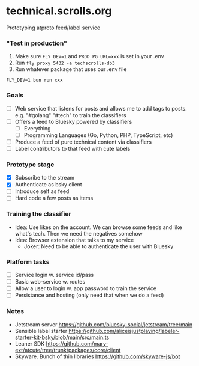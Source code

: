 # technical.scrolls.org

Prototyping atproto feed/label service

### "Test in production"

1. Make sure `FLY_DEV=1` and `PROD_PG_URL=xxx` is set in your .env
2. Run `fly proxy 5432 -a techscrolls-db3`
3. Run whatever package that uses our .env file

```
FLY_DEV=1 bun run xxx
```

### Goals

- [ ] Web service that listens for posts and allows me to add tags to posts. e.g. "#golang" "#tech" to train the classifiers
- [ ] Offers a feed to Bluesky powered by classifiers
  - [ ] Everything
  - [ ] Programming Languages (Go, Python, PHP, TypeScript, etc)
- [ ] Produce a feed of pure technical content via classifiers
- [ ] Label contributors to that feed with cute labels

### Prototype stage

- [x] Subscribe to the stream
- [x] Authenticate as bsky client
- [ ] Introduce self as feed
- [ ] Hard code a few posts as items

### Training the classifier

- Idea: Use likes on the account. We can browse some feeds and like what's tech. Then we need the negatives somehow
- Idea: Browser extension that talks to my service
  - Joker: Need to be able to authenticate the user with Bluesky

### Platform tasks

- [ ] Service login w. service id/pass
- [ ] Basic web-service w. routes
- [ ] Allow a user to login w. app password to train the service
- [ ] Persistance and hosting (only need that when we do a feed)

### Notes

- Jetstream server https://github.com/bluesky-social/jetstream/tree/main
- Sensible label starter https://github.com/aliceisjustplaying/labeler-starter-kit-bsky/blob/main/src/main.ts
- Leaner SDK https://github.com/mary-ext/atcute/tree/trunk/packages/core/client
- Skyware. Bunch of thin libraries https://github.com/skyware-js/bot
